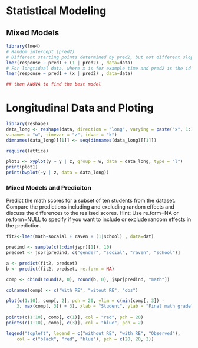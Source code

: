 # Statistical Modeling

## Mixed Models

```R
library(lme4)
# Random intercept (pred2)
# Different starting points determined by pred2, but not different slopes determined by pred2
lmer(response ~ pred1 + (1 | pred2) , data=data)
# For longtidual data, where x is for example time and pred2 is the id of subjects for which we have multiple datapoints over time
lmer(response ~ pred1 + (x | pred2) , data=data)

## then ANOVA to find the best model
```

# Longitudinal Data and Ploting
```R
library(reshape)
data_long <- reshape(data, direction = "long", varying = paste("x", 1:15, sep = ""),
v.names = "w", timevar = "z", idvar = "k")
dimnames(data_long)[[1]] <- seq(dimnames(data_long)[[1]])

require(lattice)

plot1 <- xyplot(y ~ y | z, group = w, data = data_long, type = "l")
print(plot1)
print(bwplot(~y | z, data = data_long))

````

### Mixed Models and Prediciton

Predict the math scores for a subset of ten students from the dataset. Compare the predictions including
and excluding random effects and discuss the differences to the realised scores.
Hint: Use re.form=NA or re.form=NULL to specify if you want to include or exclude random effects in the prediction.

`````R
fit2<-lmer(math~socaial + raven + (1|school) , data=dat)

predind <- sample(c(1:dim(jspr)[1]), 10)
predset <- jspr[predind, c("gender", "social", "raven", "school")]

a <- predict(fit2, predset)
b <- predict(fit2, predset, re.form = NA)

comp <- cbind(round(a, 0), round(b, 0), jspr[predind, "math"])

colnames(comp) <- c("With RE", "witout RE", "obs")

plot(c(1:10), comp[, 2], pch = 20, ylim = c(min(comp[, 3]) -
    3, max(comp[, 3]) + 3), xlab = "Student", ylab = "Final math grade")
    
points(c(1:10), comp[, c(1)], col = "red", pch = 20)
points(c(1:10), comp[, c(3)], col = "blue", pch = 2)

legend("topleft", legend = c("without RE", "with RE", "Observed"),
    col = c("black", "red", "blue"), pch = c(20, 20, 2))


```````
